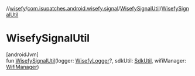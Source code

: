 //[wisefy](../../../index.md)/[com.isupatches.android.wisefy.signal](../index.md)/[WisefySignalUtil](index.md)/[WisefySignalUtil](-wisefy-signal-util.md)

# WisefySignalUtil

[androidJvm]\
fun [WisefySignalUtil](-wisefy-signal-util.md)(logger: [WisefyLogger](../../com.isupatches.android.wisefy.shared.logging/-wisefy-logger/index.md)?, sdkUtil: [SdkUtil](../../com.isupatches.android.wisefy.util/-sdk-util/index.md), wifiManager: [WifiManager](https://developer.android.com/reference/kotlin/android/net/wifi/WifiManager.html))
